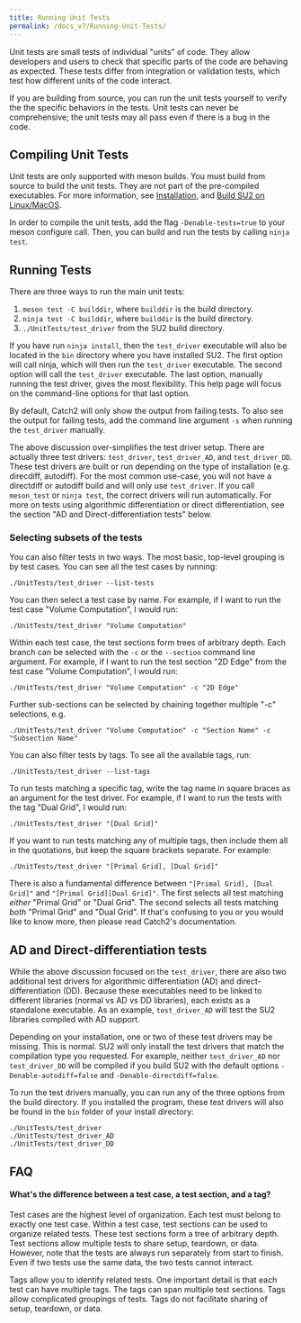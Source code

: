 ```yaml
---
title: Running Unit Tests
permalink: /docs_v7/Running-Unit-Tests/
---
```


Unit tests are small tests of individual "units" of code.  They allow
developers and users to check that specific parts of the code are
behaving as expected.  These tests differ from integration or validation
tests, which test how different units of the code interact.

If you are building from source, you can run the unit tests yourself to
verify the the specific behaviors in the tests. Unit tests can never be
comprehensive; the unit tests may all pass even if there is a bug in the
code.

## Compiling Unit Tests

Unit tests are only supported with meson builds.  You must build from
source to build the unit tests.  They are not part of the pre-compiled
executables. For more information, see [Installation](/su2/docs_v7/Installation.md),
and [Build SU2 on Linux/MacOS](/su2/docs_v7/Build-SU2-Linux-MacOS/).

In order to compile the unit tests, add the flag `-Denable-tests=true`
to your meson configure call. Then, you can build and run the tests by
calling `ninja test`.

## Running Tests 

There are three ways to run the main unit tests:

1. `meson test -C builddir`, where `builddir` is the build directory.
2. `ninja test -C builddir`, where `builddir` is the build directory.
3. `./UnitTests/test_driver` from the SU2 build directory.

If you have run `ninja install`, then the `test_driver` executable will
also be located in the `bin` directory where you have installed SU2. The
first option will call ninja, which will then run the `test_driver`
executable.  The second option will call the `test_driver` executable.
The last option, manually running the test driver, gives the most flexibility. 
This help page will focus on the command-line options for that last option.

By default, Catch2 will only show the output from failing tests.  To also
see the output for failing tests, add the command line argument `-s` when
running the `test_driver` manually.

The above discussion over-simplifies the test driver setup. There
are actually three test drivers:
`test_driver`, `test_driver_AD`, and `test_driver_DD`.  These test drivers
are built or run depending on the type of installation (e.g. direcdiff,
autodiff). For the most common use-case, you will not have a directdiff
or autodiff build and will only use `test_driver`. If you call 
`meson_test` or `ninja test`, the correct
drivers will run automatically.  For more on tests using algorithmic
differentiation or direct differentiation, see the section "AD and
Direct-differentiation tests" below.

### Selecting subsets of the tests

You can also filter tests in two ways. The most basic, top-level
grouping is by test cases. You can see all the test cases by running:
```
./UnitTests/test_driver --list-tests
```
You can then select a test case by name.  For example, if I want to run
the test case "Volume Computation", I would run:
```
./UnitTests/test_driver "Volume Computation"
```
Within each test case, the test sections form trees of arbitrary depth.
Each branch can be selected with the `-c` or the `--section` command line
argument. For example, if I want to run the test section "2D Edge" from
the test case "Volume Computation", I would run:
```
./UnitTests/test_driver "Volume Computation" -c "2D Edge"
```

Further sub-sections can be selected by chaining together multiple "-c"
selections, e.g.
```
./UnitTests/test_driver "Volume Computation" -c "Section Name" -c "Subsection Name"
```

You can also filter tests by tags.  To see all the available tags,
run:

```
./UnitTests/test_driver --list-tags
```

To run tests matching a specific tag, write the tag name in square braces
as an argument for the test driver.  For example, if I want to run the 
tests with the tag "Dual Grid", I would run:

```
./UnitTests/test_driver "[Dual Grid]"
```

If you want to run tests matching any of multiple tags, then include them all
in the quotations, but keep the square brackets separate.  For example:

```
./UnitTests/test_driver "[Primal Grid], [Dual Grid]"
```

There is also a fundamental difference between
`"[Primal Grid], [Dual Grid]"` and `"[Primal Grid][Dual Grid]"`.  The first
selects all test matching *either* "Primal Grid" or "Dual Grid".
The second selects all tests matching *both* "Primal Grid" and "Dual Grid".
If that's confusing to you or you would like to know more, then please read
Catch2's documentation.

## AD and Direct-differentiation tests

While the above discussion focused on the `test_driver`, there are also
two additional test drivers for algorithmic differentiation (AD) and
direct-differentiation (DD). Because these executables need to be linked
to different libraries (normal vs AD vs DD libraries), each exists as a
standalone executable.  As an example, `test_driver_AD` will test the
SU2 libraries compiled with AD support.

Depending on your installation, one or two of these test drivers may be
missing.  This is normal.  SU2 will only install the test drivers that
match the compilation type you requested.  For example, neither
`test_driver_AD` nor `test_driver_DD` will be compiled if
you build SU2 with the default options `-Denable-autodiff=false` and
`-Denable-directdiff=false`.

To run the test drivers manually, you can run any of the three options
from the build directory.  If you installed the program, these test
drivers will also be found in the `bin` folder of your install directory:
```
./UnitTests/test_driver
./UnitTests/test_driver_AD
./UnitTests/test_driver_DD
```

## FAQ

#### What's the difference between a test case, a test section, and a tag?

Test cases are the highest level of organization.  Each test must belong
to exactly one test case.  Within a test case, test sections can be used
to organize related tests.  These test sections form a tree of arbitrary
depth.  Test sections allow multiple tests to share setup, teardown, or
data.  However, note that the tests are always run separately from start
to finish.  Even if two tests use the same data, the two tests cannot
interact.

Tags allow you to identify related tests.  One important detail is that each
test can have multiple tags. The tags can span multiple test sections.  Tags
allow complicated groupings of tests. Tags do not facilitate sharing of
setup, teardown, or data.
